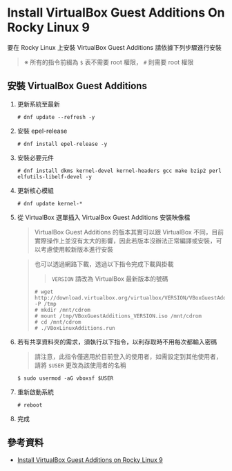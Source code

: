 # Install VirtualBox Guest Additions On Rocky Linux 9

要在 Rocky Linux 上安裝 VirtualBox Guest Additions 請依據下列步驟進行安裝

> ※ 所有的指令前綴為 `$` 表不需要 root 權限， `#` 則需要 root 權限

## 安裝 VirtualBox Guest Additions

1. 更新系統至最新

    ```console
    # dnf update --refresh -y
    ```

2. 安裝 epel-release

    ```console
    # dnf install epel-release -y
    ```

3. 安裝必要元件

    ```console
    # dnf install dkms kernel-devel kernel-headers gcc make bzip2 perl elfutils-libelf-devel -y
    ```

4. 更新核心模組

    ```console
    # dnf update kernel-*
    ```

5. 從 VirtualBox 選單插入 VirtualBox Guest Additions 安裝映像檔
    > VirtualBox Guest Additions 的版本其實可以跟 VirtualBox 不同，目前實際操作上並沒有太大的影響，因此若版本沒辦法正常編譯或安裝，可以考慮使用較新版本進行安裝

    > 也可以透過網路下載，透過以下指令完成下載與掛載
    > > `VERSION` 請改為 VirtualBox 最新版本的號碼
    >
    > ```console
    > # wget http://download.virtualbox.org/virtualbox/VERSION/VBoxGuestAdditions_VERSION.iso -P /tmp
    > # mkdir /mnt/cdrom
    > # mount /tmp/VBoxGuestAdditions_VERSION.iso /mnt/cdrom
    > # cd /mnt/cdrom
    > # ./VBoxLinuxAdditions.run
    > ```

6. 若有共享資料夾的需求，須執行以下指令，以利存取時不用每次都輸入密碼

    > 請注意，此指令僅適用於目前登入的使用者，如需設定到其他使用者，請將 `$USER` 更改為該使用者的名稱

    ```console
    $ sudo usermod -aG vboxsf $USER
    ```

7. 重新啟動系統

    ```console
    # reboot
    ```

8. 完成

## 參考資料

- [Install VirtualBox Guest Additions on Rocky Linux 9](https://kifarunix.com/install-virtualbox-guest-additions-on-rocky-linux-9/)
